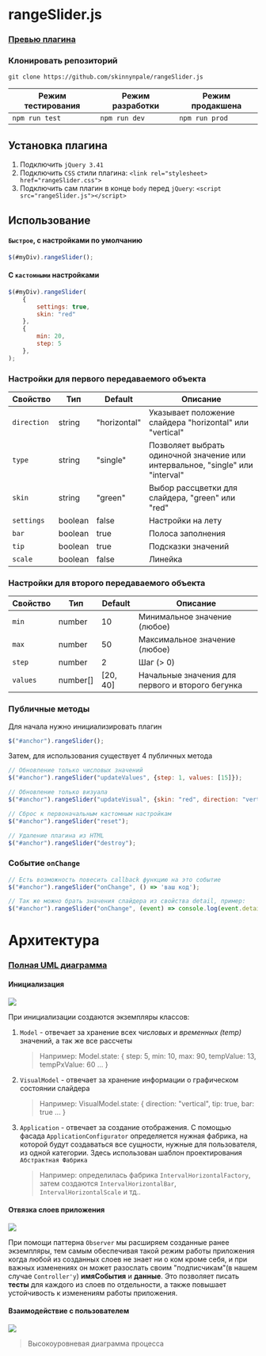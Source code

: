 # rangeSlider.js

### [Превью плагина](https://skinnynpale.github.io/rangeSlider.js/)

### Клонировать репозиторий

`git clone https://github.com/skinnynpale/rangeSlider.js`

| Режим тестирования | Режим разработки | Режим продакшена |
| ------------------ | ---------------- | ---------------- |
| `npm run test`     | `npm run dev`    | `npm run prod`   |

## Установка плагина

1. Подключить `jQuery 3.41`
2. Подключить `CSS` стили плагина: `<link rel="stylesheet> href="rangeSlider.css">`
3. Подключить сам плагин в конце `body` перед `jQuery`: `<script src="rangeSlider.js"></script>`

## Использование

#### `Быстрое`, с настройками по умолчанию

```javascript
$(#myDiv).rangeSlider();
```

#### С `кастомными` настройками

```javascript
$(#myDiv).rangeSlider(
    {
        settings: true,
        skin: "red"
    },
    {
        min: 20,
        step: 5
    },
);
```

### Настройки для первого передаваемого объекта

| Свойство    | Тип     | Default    | Описание                                              |
| ----------- | ------- | ------------------------- | ----------------------------------------------------- |
| `direction` | string  | "horizontal"              | Указывает положение слайдера "horizontal" или "vertical" |
| `type`      | string  |  "single"                 | Позволяет выбрать одиночной значение или интервальное, "single" или "interval"  |
| `skin`      | string  | "green"                   | Выбор рассцветки для слайдера, "green" или "red"                         |
| `settings`  | boolean | false           | Настройки на лету                                     |
| `bar`       | boolean | true              | Полоса заполнения                                     |
| `tip`       | boolean | true              | Подсказки значений                                    |
| `scale`     | boolean | false         | Линейка                                               |

### Настройки для второго передаваемого объекта

| Свойство | Тип      | Default  | Описание                                         |
| -------- | -------- | ---------------------- | ------------------------------------------------ |
| `min`    | number   | 10                | Минимальное значение       (любое)                      |
| `max`    | number   | 50                  | Максимальное значение       (любое)                     |
| `step`   | number   | 2                    | Шаг                           (> 0)                   |
| `values` | number[] | [20, 40]  | Начальные значения для первого и второго бегунка |

### Публичные методы
Для начала нужно инициализировать плагин
```javascript
$("#anchor").rangeSlider();
```
Затем, для использования существует 4 публичных метода
```javascript
// Обновление только числовых значений
$("#anchor").rangeSlider("updateValues", {step: 1, values: [15]}); 

// Обновление только визуала
$("#anchor").rangeSlider("updateVisual", {skin: "red", direction: "vertical"});

// Сброс к первоначальным кастомным настройкам
$("#anchor").rangeSlider("reset");

// Удаление плагина из HTML
$("#anchor").rangeSlider("destroy");
```

### Событие `onChange`
```javascript
// Есть возможность повесить callback функцию на это событие
$("#anchor").rangeSlider("onChange", () => 'ваш код');

// Так же можно брать значения слайдера из свойства detail, пример:
$("#anchor").rangeSlider("onChange", (event) => console.log(event.detail));
```

# Архитектура

### [Полная UML диаграмма](https://www.draw.io/?lightbox=1&highlight=0000ff&edit=_blank&layers=1&nav=1&title=rangeSlider%20Class%20Diagramm#Uhttps%3A%2F%2Fdrive.google.com%2Fuc%3Fid%3D1Xe6DzLpntBZs3fBWXV2PZ_qWj9ztVsGw%26export%3Ddownload)

#### Инициализация

![](https://sun9-12.userapi.com/c851016/v851016527/1dc77d/cX5dsrxl45Q.jpg)

При инициализации создаются экземпляры классов:

1. `Model` - отвечает за хранение всех _числовых_ и _временных (temp)_ значений, а так же все рассчеты

   > Например: Model.state: { step: 5, min: 10, max: 90, tempValue: 13, tempPxValue: 60 ... }
2. `VisualModel` - отвечает за хранение информации о графическом состоянии слайдера

   > Например: VisualModel.state: { direction: "vertical", tip: true, bar: true ... }
3. `Application` - отвечает за создание отображения. С помощью фасада `ApplicationConfigurator` определяется нужная фабрика, на которой будут создаваться все сущности, нужные для пользователя, из одной категории. Здесь использован шаблон проектирования `Абстрактная Фабрика`

   > Например: определилась фабрика `IntervalHorizontalFactory`, затем создаются `IntervalHorizontalBar`, `IntervalHorizontalScale` и тд..

#### Отвязка слоев приложения

![](https://sun9-8.userapi.com/c851420/v851420527/1e58a5/y7QgIOeIGRk.jpg)

При помощи паттерна `Observer` мы расширяем созданные ранее экземпляры, тем самым обеспечивая такой режим работы приложения когда любой из созданных слоев не знает ни о ком кроме себя, и при важных изменениях он может разослать своим "подписчикам"(в нашем случае `Controller'у`) **имяСобытия** и **данные**. Это позволяет писать **тесты** для каждого из слоев по отдельности, а также повышает устойчивость к изменениям работы приложения.

#### Взаимодействие с пользователем

![](https://sun9-6.userapi.com/c851420/v851420293/1ebdcf/1le7Bipcr2Q.jpg)

> Высокоуровневая диаграмма процесса
